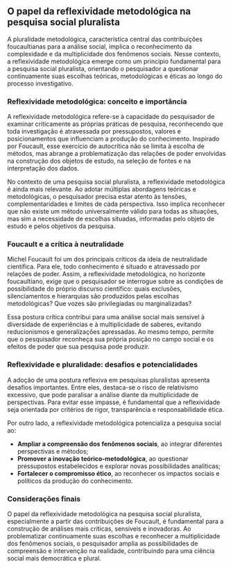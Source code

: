 
## O papel da reflexividade metodológica na pesquisa social pluralista

A pluralidade metodológica, característica central das contribuições foucaultianas para a análise social, implica o reconhecimento da complexidade e da multiplicidade dos fenômenos sociais. Nesse contexto, a reflexividade metodológica emerge como um princípio fundamental para a pesquisa social pluralista, orientando o pesquisador a questionar continuamente suas escolhas teóricas, metodológicas e éticas ao longo do processo investigativo.

### Reflexividade metodológica: conceito e importância

A reflexividade metodológica refere-se à capacidade do pesquisador de examinar criticamente as próprias práticas de pesquisa, reconhecendo que toda investigação é atravessada por pressupostos, valores e posicionamentos que influenciam a produção do conhecimento. Inspirado por Foucault, esse exercício de autocrítica não se limita à escolha de métodos, mas abrange a problematização das relações de poder envolvidas na construção dos objetos de estudo, na seleção de fontes e na interpretação dos dados.

No contexto de uma pesquisa social pluralista, a reflexividade metodológica é ainda mais relevante. Ao adotar múltiplas abordagens teóricas e metodológicas, o pesquisador precisa estar atento às tensões, complementaridades e limites de cada perspectiva. Isso implica reconhecer que não existe um método universalmente válido para todas as situações, mas sim a necessidade de escolhas situadas, informadas pelo objeto de estudo e pelos objetivos da pesquisa.

### Foucault e a crítica à neutralidade

Michel Foucault foi um dos principais críticos da ideia de neutralidade científica. Para ele, todo conhecimento é situado e atravessado por relações de poder. Assim, a reflexividade metodológica, no horizonte foucaultiano, exige que o pesquisador se interrogue sobre as condições de possibilidade do próprio discurso científico: quais exclusões, silenciamentos e hierarquias são produzidos pelas escolhas metodológicas? Que vozes são privilegiadas ou marginalizadas?

Essa postura crítica contribui para uma análise social mais sensível à diversidade de experiências e à multiplicidade de saberes, evitando reducionismos e generalizações apressadas. Ao mesmo tempo, permite que o pesquisador reconheça sua própria posição no campo social e os efeitos de poder que sua pesquisa pode produzir.

### Reflexividade e pluralidade: desafios e potencialidades

A adoção de uma postura reflexiva em pesquisas pluralistas apresenta desafios importantes. Entre eles, destaca-se o risco de relativismo excessivo, que pode paralisar a análise diante da multiplicidade de perspectivas. Para evitar esse impasse, é fundamental que a reflexividade seja orientada por critérios de rigor, transparência e responsabilidade ética.

Por outro lado, a reflexividade metodológica potencializa a pesquisa social ao:

- **Ampliar a compreensão dos fenômenos sociais**, ao integrar diferentes perspectivas e métodos;
- **Promover a inovação teórico-metodológica**, ao questionar pressupostos estabelecidos e explorar novas possibilidades analíticas;
- **Fortalecer o compromisso ético**, ao reconhecer os impactos sociais e políticos da produção do conhecimento.

### Considerações finais

O papel da reflexividade metodológica na pesquisa social pluralista, especialmente a partir das contribuições de Foucault, é fundamental para a construção de análises mais críticas, sensíveis e inovadoras. Ao problematizar continuamente suas escolhas e reconhecer a multiplicidade dos fenômenos sociais, o pesquisador amplia as possibilidades de compreensão e intervenção na realidade, contribuindo para uma ciência social mais democrática e plural.
```
